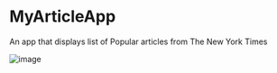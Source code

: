 # MyArticleApp

An app that displays list of Popular articles from The New York Times

![image](/Users/giglandroid/Desktop/Screenshot_20220903_181426.png)
